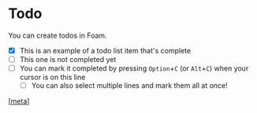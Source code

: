 # Todo

You can create todos in Foam.

- [x] This is an example of a todo list item that's complete
- [ ] This one is not completed yet
- [ ] You can mark it completed by pressing `Option`+`C` (or `Alt`+`C`) when your cursor is on this line
  - [ ] You can also select multiple lines and mark them all at once!

[[meta]]

[//begin]: # "Autogenerated link references for markdown compatibility"
[meta]: meta.md "meta"
[//end]: # "Autogenerated link references"

